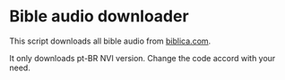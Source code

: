 # Bible audio downloader

This script downloads all bible audio from [biblica.com](www.biblica.com).

It only downloads pt-BR NVI version. Change the code accord with your need.
